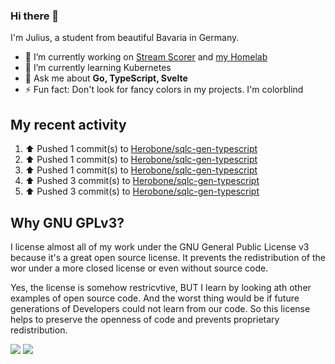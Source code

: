 ### Hi there 👋
I'm Julius, a student from beautiful Bavaria in Germany.

- 🔭 I’m currently working on [Stream Scorer](https://github.com/Herobone/stream-scorer) and [my Homelab](https://github.com/Herobone/homelab-kubernetes)
- 🌱 I’m currently learning Kubernetes
- 💬 Ask me about **Go, TypeScript, Svelte**
- ⚡ Fun fact: Don't look for fancy colors in my projects. I'm colorblind
## My recent activity
<!--RECENT_ACTIVITY:start-->
1. ⬆️ Pushed 1 commit(s) to [Herobone/sqlc-gen-typescript](https://github.com/Herobone/sqlc-gen-typescript)<br>
2. ⬆️ Pushed 1 commit(s) to [Herobone/sqlc-gen-typescript](https://github.com/Herobone/sqlc-gen-typescript)<br>
3. ⬆️ Pushed 1 commit(s) to [Herobone/sqlc-gen-typescript](https://github.com/Herobone/sqlc-gen-typescript)<br>
4. ⬆️ Pushed 3 commit(s) to [Herobone/sqlc-gen-typescript](https://github.com/Herobone/sqlc-gen-typescript)<br>
5. ⬆️ Pushed 3 commit(s) to [Herobone/sqlc-gen-typescript](https://github.com/Herobone/sqlc-gen-typescript)<br>
<!--RECENT_ACTIVITY:end-->

## Why GNU GPLv3?
I license almost all of my work under the GNU General Public License v3 because it's a great open source license. It prevents the redistribution of the wor under a more closed license or even without source code.

Yes, the license is somehow restricvtive, BUT I learn by looking ath other examples of open source code. And the worst thing would be if future generations of Developers could not learn from our code. So this license helps to preserve the openness of code and prevents proprietary redistribution.

![](http://github-profile-summary-cards.vercel.app/api/cards/profile-details?username=Herobone&theme=github_dark)
![](https://github-profile-trophy.vercel.app/?username=Herobone&theme=darkhub&no-frame=true&margin-w=6)
